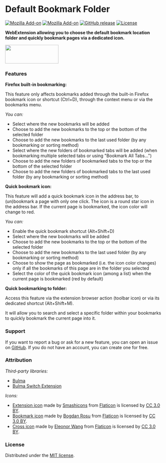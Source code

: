 # Default Bookmark Folder

[![Mozilla Add-on](https://img.shields.io/amo/users/default-bookmark-folder.svg?style=flat-square)](https://addons.mozilla.org/en-US/firefox/addon/default-bookmark-folder/)
[![Mozilla Add-on](https://img.shields.io/amo/rating/default-bookmark-folder.svg?style=flat-square)](https://addons.mozilla.org/en-US/firefox/addon/default-bookmark-folder/)
[![GitHub release](https://img.shields.io/github/release/teddy-gustiaux/default-bookmark-folder.svg?style=flat-square)](https://github.com/teddy-gustiaux/default-bookmark-folder/releases)
[![License](https://img.shields.io/badge/License-MIT-lightrey.svg?style=flat-square)](https://opensource.org/licenses/MIT)

**WebExtension allowing you to choose the default bookmark location folder and quickly bookmark pages via a dedicated icon.**

<a href="https://addons.mozilla.org/en-US/firefox/addon/default-bookmark-folder/">
<img border="0" src="https://addons.cdn.mozilla.net/static/img/addons-buttons/AMO-button_1.png" width="172" height="60">
</a>

### Features

**Firefox built-in bookmarking:**

This feature only affects bookmarks added through the built-in Firefox bookmark icon or shortcut (Ctrl+D), through the context menu or via the bookmarks menu.

*You can:*
- Select where the new bookmarks will be added
- Choose to add the new bookmarks to the top or the bottom of the selected folder
- Choose to add the new bookmarks to the last used folder (by any bookmarking or sorting method)
- Select where the new folders of bookmarked tabs will be added (when bookmarking multiple selected tabs or using "Bookmark All Tabs...")
- Choose to add the new folders of bookmarked tabs to the top or the bottom of the selected folder
- Choose to add the new folders of bookmarked tabs to the last used folder (by any bookmarking or sorting method)

**Quick bookmark icon:**

This feature will add a quick bookmark icon in the address bar, to (un)bookmark a page with only one click.
The icon is a round star icon in the address bar.
If the current page is bookmarked, the icon color will change to red.

*You can:*
- Enable the quick bookmark shortcut (Alt+Shift+D)
- Select where the new bookmarks will be added
- Choose to add the new bookmarks to the top or the bottom of the selected folder
- Choose to add the new bookmarks to the last used folder (by any bookmarking or sorting method)
- Choose to show the page as bookmarked (i.e. the icon color changes) only if all the bookmarks of this page are in the folder you selected
- Select the color of the quick bookmark icon (among a list) when the current page is bookmarked (red by default)

**Quick bookmarking to folder:**

Access this feature via the extension browser action (toolbar icon) or via its dedicated shortcut (Alt+Shift+M).

It will allow you to search and select a specific folder within your bookmarks to quickly bookmark the current page into it.

### Support

If you want to report a bug or ask for a new feature, you can open an issue on [GitHub](https://github.com/teddy-gustiaux/default-bookmark-folder/issues). If you do not have an account, you can create one for free.

### Attribution

*Third-party libraries:*
- [Bulma](https://bulma.io/)
- [Bulma Switch Extension](https://github.com/Wikiki/bulma-switch)

*Icons:*
- [Extension icon](https://www.flaticon.com/free-icon/bookmark_150854) made by [Smashicons](https://www.flaticon.com/authors/smashicons) from [Flaticon](https://www.flaticon.com) is licensed by [CC 3.0 BY](http://creativecommons.org/licenses/by/3.0/).
- [Bookmark icon](https://www.flaticon.com/free-icon/star-button_69468) made by [Bogdan Rosu](https://www.flaticon.com/authors/bogdan-rosu) from [Flaticon](https://www.flaticon.com) is licensed by [CC 3.0 BY](http://creativecommons.org/licenses/by/3.0/).
- [Cross icon](https://www.flaticon.com/free-icon/settings_128531) made by [Eleonor Wang](https://www.flaticon.com/authors/eleonor-wang) from [Flaticon](https://www.flaticon.com) is licensed by [CC 3.0 BY](http://creativecommons.org/licenses/by/3.0/).

### License

Distributed under the [MIT license](http://opensource.org/licenses/MIT).

